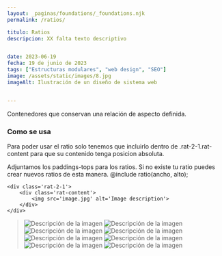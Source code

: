 ```yaml
---
layout: _paginas/foundations/_foundations.njk
permalink: /ratios/

titulo: Ratios
descripcion: XX falta texto descriptivo


date: 2023-06-19
fecha: 19 de junio de 2023
tags: ["Estructuras modulares", "web design", "SEO"]
image: /assets/static/images/8.jpg
imageAlt: Ilustración de un diseño de sistema web


---
```


Contenedores que conservan una relación de aspecto definida.
### Como se usa
Para poder usar el ratio solo tenemos que incluirlo dentro de .rat-2-1.rat-content para que su contenido tenga posicion absoluta.

Adjuntamos los paddings-tops para los ratios.
Si no existe tu ratio puedes crear nuevos ratios de esta manera. @include ratio(ancho, alto);



```
<div class='rat-2-1'>
    <div class='rat-content'>
        <img src='image.jpg' alt='Image description'>
    </div>
</div>
```

>![Descripción de la imagen](https://holygrailcss.github.io/assets/placeholder/2-3.jpg)
>![Descripción de la imagen](https://holygrailcss.github.io/assets/placeholder/3-4.jpg)
>![Descripción de la imagen](https://holygrailcss.github.io/assets/placeholder/1-1.jpg)
>![Descripción de la imagen](https://holygrailcss.github.io/assets/placeholder/4-3.jpg)
>![Descripción de la imagen](https://holygrailcss.github.io/assets/placeholder/3-2.jpg)
>![Descripción de la imagen](https://holygrailcss.github.io/assets/placeholder/16-9.jpg)
>![Descripción de la imagen](https://holygrailcss.github.io/assets/placeholder/2-1.jpg)
>![Descripción de la imagen](https://holygrailcss.github.io/assets/placeholder/21-9.jpg)



